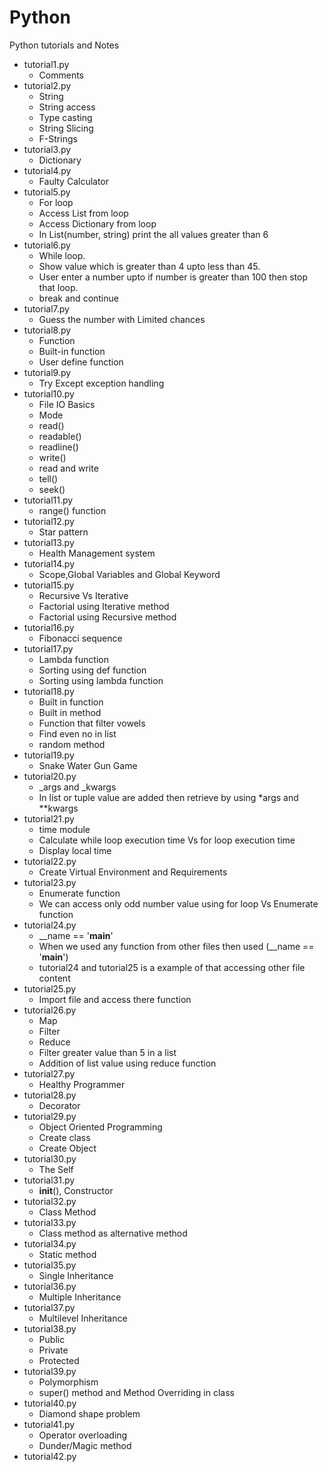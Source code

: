# Python
Python tutorials and Notes

- tutorial1.py
  - Comments
- tutorial2.py
  - String
  - String access
  - Type casting
  - String Slicing
  - F-Strings
- tutorial3.py
  - Dictionary
- tutorial4.py
  - Faulty Calculator
- tutorial5.py
  - For loop
  - Access List from loop
  - Access Dictionary from loop
  - In List(number, string) print the all values greater than 6
- tutorial6.py
  - While loop.
  - Show value which is greater than 4 upto less than 45.
  - User enter a number upto if number is greater than 100 then stop that loop.
  - break and continue
- tutorial7.py
  - Guess the number with Limited chances
- tutorial8.py
  - Function
  - Built-in function
  - User define function
- tutorial9.py
  - Try Except exception handling
- tutorial10.py
  - File IO Basics
  - Mode
  - read()
  - readable()
  - readline()
  - write()
  - read and write
  - tell()
  - seek()
- tutorial11.py
  - range() function
- tutorial12.py
  - Star pattern
- tutorial13.py
  - Health Management system
- tutorial14.py
  - Scope,Global Variables and Global Keyword
- tutorial15.py
  - Recursive Vs Iterative
  - Factorial using Iterative method
  - Factorial using Recursive method
- tutorial16.py
  - Fibonacci sequence
- tutorial17.py
  - Lambda function
  - Sorting using def function
  - Sorting using lambda function
- tutorial18.py
  - Built in function
  - Built in method
  - Function that filter vowels
  - Find even no in list
  - random method
- tutorial19.py
  - Snake Water Gun Game
- tutorial20.py
  - _args and _kwargs
  - In list or tuple value are added then retrieve by using *args and **kwargs
- tutorial21.py
  - time module
  - Calculate while loop execution time Vs for loop execution time
  - Display local time
- tutorial22.py
  - Create Virtual Environment and Requirements
- tutorial23.py
  - Enumerate function
  - We can access only odd number value using for loop Vs Enumerate function
- tutorial24.py
  - __name == '__main__'
  - When we used any function from other files then used (__name == '__main__')
  - tutorial24 and tutorial25 is a example of that accessing other file content
- tutorial25.py
  - Import file and access there function
- tutorial26.py
  - Map
  - Filter
  - Reduce
  - Filter greater value than 5 in a list
  - Addition of list value using reduce function
- tutorial27.py
  - Healthy Programmer
- tutorial28.py
  - Decorator
- tutorial29.py
  - Object Oriented Programming
  - Create class
  - Create Object
- tutorial30.py
  - The Self
- tutorial31.py
  - __init__(), Constructor
- tutorial32.py
  - Class Method
- tutorial33.py
  - Class method as alternative method
- tutorial34.py
  - Static method
- tutorial35.py
  - Single Inheritance
- tutorial36.py
  - Multiple Inheritance
- tutorial37.py
  - Multilevel Inheritance
- tutorial38.py
  - Public
  - Private
  - Protected
- tutorial39.py
  - Polymorphism
  - super() method and Method Overriding in class
- tutorial40.py
  - Diamond shape problem
- tutorial41.py
  - Operator overloading
  - Dunder/Magic method
- tutorial42.py
